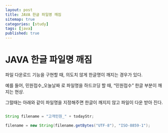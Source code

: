 ```yaml
---
layout: post
title: JAVA 한글 파일명 깨짐
sitemap: true
categories: [study]
tags: [java]
published: true
---
```


# JAVA 한글 파일명 깨짐

파일 다운로드 기능을 구현할 때, 의도치 않게 한글명이 깨지는 경우가 있다. 

예를 들어, 민원접수_오늘날짜 로 파일명을 하드코딩 할 때, “민원접수” 한글 부분이 깨지는 현상.

그럴때는 아래와 같이 파일명을 지정해주면 한글이 깨지지 않고 파일이 다운 받아 진다. 

~~~java

String filename = "고객민원_" + todayStr;

filename = new String(filename.getBytes("UTF-8"), "ISO-8859-1");

~~~
